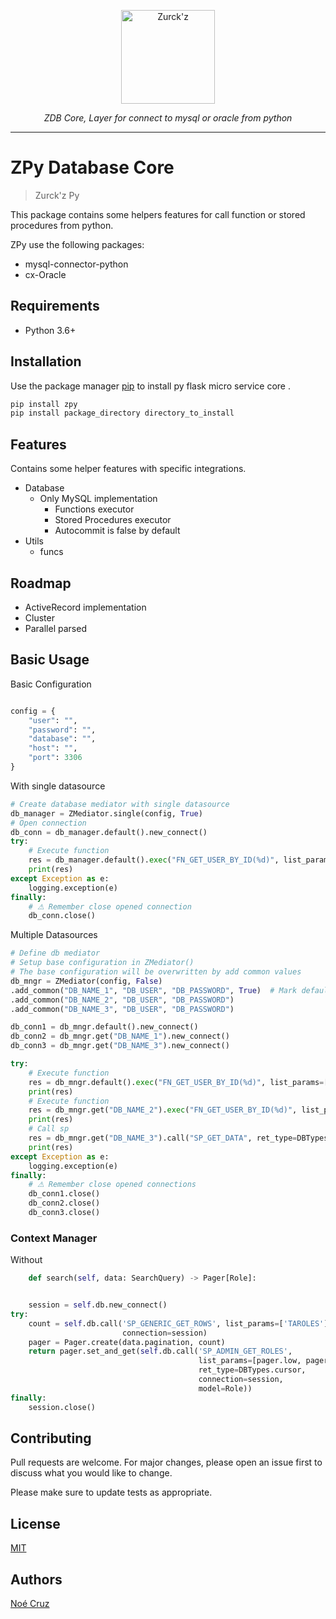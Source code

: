 <p align="center">
  <a  href="https://github.com/NoeCruzMW/zpy-flask-msc-docs"><img width="150" src="https://lh3.googleusercontent.com/a-/AOh14GjLO5qYYR5nQl5hgavUKz4Dv3LVzWDvGtV4xNam=s600-k-no-rp-mo" alt="Zurck'z"></a>
</p>
<p align="center">
    <em>ZDB Core, Layer for connect to mysql or oracle from python</em>
</p>
<p align="center"></p>

---

# ZPy Database Core

> Zurck'z Py

This package contains some helpers features for call function or stored procedures from python.

ZPy use the following packages:

- mysql-connector-python
- cx-Oracle

## Requirements

- Python 3.6+

## Installation

Use the package manager [pip](https://pip.pypa.io/en/stable/) to install py flask micro service core .

```bash
pip install zpy
pip install package_directory directory_to_install
```

## Features

Contains some helper features with specific integrations.

- Database
    - Only MySQL implementation
        - Functions executor
        - Stored Procedures executor
        - Autocommit is false by default
- Utils
    - funcs

## Roadmap

- ActiveRecord implementation
- Cluster
- Parallel parsed

## Basic Usage

Basic Configuration

````python

config = {
    "user": "",
    "password": "",
    "database": "",
    "host": "",
    "port": 3306
}
````

With single datasource

```python
# Create database mediator with single datasource
db_manager = ZMediator.single(config, True)
# Open connection
db_conn = db_manager.default().new_connect()
try:
    # Execute function
    res = db_manager.default().exec("FN_GET_USER_BY_ID(%d)", list_params=[1], ret_type=DBTypes.cursor)
    print(res)
except Exception as e:
    logging.exception(e)
finally:
    # ⚠ Remember close opened connection
    db_conn.close()
```

Multiple Datasources

```python
# Define db mediator 
# Setup base configuration in ZMediator()
# The base configuration will be overwritten by add common values 
db_mngr = ZMediator(config, False)
.add_common("DB_NAME_1", "DB_USER", "DB_PASSWORD", True)  # Mark default ds
.add_common("DB_NAME_2", "DB_USER", "DB_PASSWORD")
.add_common("DB_NAME_3", "DB_USER", "DB_PASSWORD")

db_conn1 = db_mngr.default().new_connect()
db_conn2 = db_mngr.get("DB_NAME_1").new_connect()
db_conn3 = db_mngr.get("DB_NAME_3").new_connect()

try:
    # Execute function
    res = db_mngr.default().exec("FN_GET_USER_BY_ID(%d)", list_params=[1], ret_type=DBTypes.cursor)
    print(res)
    # Execute function
    res = db_mngr.get("DB_NAME_2").exec("FN_GET_USER_BY_ID(%d)", list_params=[1], ret_type=DBTypes.cursor)
    print(res)
    # Call sp
    res = db_mngr.get("DB_NAME_3").call("SP_GET_DATA", ret_type=DBTypes.cursor)
    print(res)
except Exception as e:
    logging.exception(e)
finally:
    # ⚠ Remember close opened connections
    db_conn1.close()
    db_conn2.close()
    db_conn3.close()
```

### Context Manager

Without

````python
    def search(self, data: SearchQuery) -> Pager[Role]:


    session = self.db.new_connect()
try:
    count = self.db.call('SP_GENERIC_GET_ROWS', list_params=['TAROLES'], ret_type=DBTypes.integer,
                         connection=session)
    pager = Pager.create(data.pagination, count)
    return pager.set_and_get(self.db.call('SP_ADMIN_GET_ROLES',
                                          list_params=[pager.low, pager.high, data.query, data.apply_search],
                                          ret_type=DBTypes.cursor,
                                          connection=session,
                                          model=Role))
finally:
    session.close()
````

## Contributing

Pull requests are welcome. For major changes, please open an issue first to discuss what you would like to change.

Please make sure to update tests as appropriate.

## License

[MIT](https://choosealicense.com/licenses/mit/)

## Authors

[Noé Cruz](https://www.linkedin.com/in/zurckz/)
